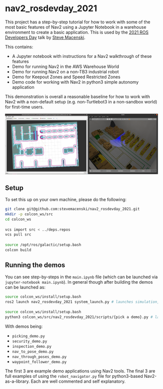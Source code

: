 # nav2_rosdevday_2021

This project has a step-by-step tutorial for how to work with some of the most basic features of Nav2 using a Jupyter Notebook in a warehouse environment to create a basic application. This is used by the [2021 ROS Developers Day](https://www.theconstructsim.com/ros-developers-day-2021/) talk by [Steve Macenski](https://www.linkedin.com/in/steve-macenski-41a985101/).

This contains:
- A Jupyter notebook with instructions for a Nav2 walkthrough of these features
- Demo for running Nav2 in the AWS Warehouse World
- Demo for running Nav2 on a non-TB3 industrial robot
- Demo for Keepout Zones and Speed Restricted Zones
- Demo code for working with Nav2 in python3 simple autonomy application

This demonstration is overall a reasonable baseline for how to work with Nav2 with a non-default setup (e.g. non-Turtlebot3 in a non-sandbox world) for first-time users.

![](media/pose_set.png)

## Setup

To set this up on your own machine, please do the following:

``` bash
git clone git@github.com:stevemacenski/nav2_rosdevday_2021.git
mkdir -p colcon_ws/src
cd colcon_ws

vcs import src < ../deps.repos
vcs pull src

source /opt/ros/galactic/setup.bash
colcon build
```

## Running the demos

You can see step-by-steps in the `main.ipynb` file (which can be launched via `jupyter-notebook main.ipynb`). In general though after building the demos can be launched as:

``` bash
source colcon_ws/install/setup.bash
ros2 launch nav2_rosdevday_2021 system_launch.py # launches simulation, rviz, nav2

source colcon_ws/install/setup.bash
python3 colcon_ws/src/nav2_rosdevday_2021/scripts/{pick a demo}.py # launches autonomy or API demo
```

With demos being:
- `picking_demo.py`
- `security_demo.py`
- `inspection_demo.py`
- `nav_to_pose_demo.py`
- `nav_through_poses_demo.py`
- `waypoint_follower_demo.py`

The first 3 are example demo applications using Nav2 tools. The final 3 are full examples of using the `robot_navigator.py` file for python3-based Nav2-as-a-library. Each are well commented and self explanatory.
